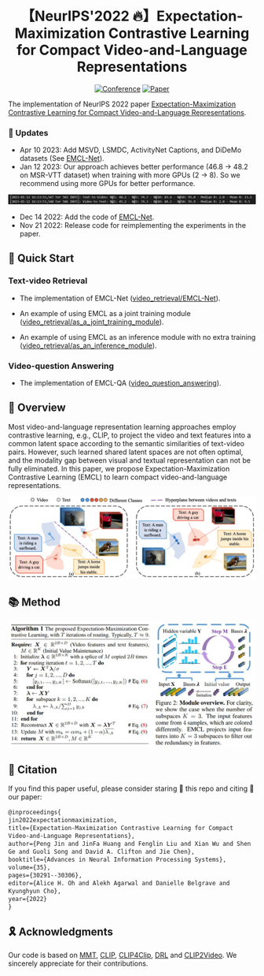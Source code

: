 <div align="center">
  
# 【NeurIPS'2022 🔥】Expectation-Maximization Contrastive Learning for Compact Video-and-Language Representations
  
[![Conference](http://img.shields.io/badge/NeurIPS-2022-FFD93D.svg)](https://neurips.cc/Conferences/2022)
[![Paper](http://img.shields.io/badge/Paper-arxiv.2211.11427-FF6B6B.svg)](https://arxiv.org/abs/2211.11427)
</div>

The implementation of NeurIPS 2022 paper [Expectation-Maximization Contrastive Learning for Compact Video-and-Language Representations](https://arxiv.org/pdf/2211.11427.pdf).

### 📣 Updates
* Apr 10 2023: Add MSVD, LSMDC, ActivityNet Captions, and DiDeMo datasets (See [EMCL-Net](video_retrieval/EMCL-Net)).
* Jan 12 2023: Our approach achieves better performance (46.8 -> 48.2 on MSR-VTT dataset) when training with more GPUs (2 -> 8). So we recommend using more GPUs for better performance.

![results](pic/results.png)
* Dec 14 2022: Add the code of [EMCL-Net](video_retrieval/EMCL-Net).
* Nov 21 2022: Release code for reimplementing the experiments in the paper.

## 🚀 Quick Start
### Text-video Retrieval
* The implementation of EMCL-Net ([video_retrieval/EMCL-Net](https://github.com/jpthu17/EMCL/tree/main/video_retrieval/EMCL-Net)).

* An example of using EMCL as a joint training module ([video_retrieval/as_a_joint_training_module](https://github.com/jpthu17/EMCL/tree/main/video_retrieval/As_a_joint_training_module)).

* An example of using EMCL as an inference module with no extra training ([video_retrieval/as_an_inference_module](https://github.com/jpthu17/EMCL/tree/main/video_retrieval/As_an_inference_module)).

### Video-question Answering
* The implementation of EMCL-QA ([video_question_answering](https://github.com/jpthu17/EMCL/tree/main/video_question_answering)).

## 📕 Overview
Most video-and-language representation learning approaches employ contrastive learning, e.g., CLIP, to project the video and text features into a common latent space according to the semantic similarities of text-video pairs. However, such learned shared latent spaces are not often optimal, and the modality gap between visual and textual representation can not be fully eliminated. In this paper, we propose Expectation-Maximization Contrastive Learning (EMCL) to learn compact video-and-language representations.

![motivation](pic/Modality_gap.png)

## 📚 Method
![EMCL](pic/EMCL.png)


## 📌 Citation
If you find this paper useful, please consider staring 🌟 this repo and citing 📑 our paper:
```
@inproceedings{
jin2022expectationmaximization,
title={Expectation-Maximization Contrastive Learning for Compact Video-and-Language Representations},
author={Peng Jin and JinFa Huang and Fenglin Liu and Xian Wu and Shen Ge and Guoli Song and David A. Clifton and Jie Chen},
booktitle={Advances in Neural Information Processing Systems},
volume={35},
pages={30291--30306},
editor={Alice H. Oh and Alekh Agarwal and Danielle Belgrave and Kyunghyun Cho},
year={2022}
}
```

## 🎗️ Acknowledgments
Our code is based on [MMT](https://github.com/gabeur/mmt), [CLIP](https://github.com/openai/CLIP), [CLIP4Clip](https://github.com/ArrowLuo/CLIP4Clip/), [DRL](https://github.com/foolwood/DRL) and [CLIP2Video](https://github.com/CryhanFang/CLIP2Video). We sincerely appreciate for their contributions.

[def]: motivation.pdf
